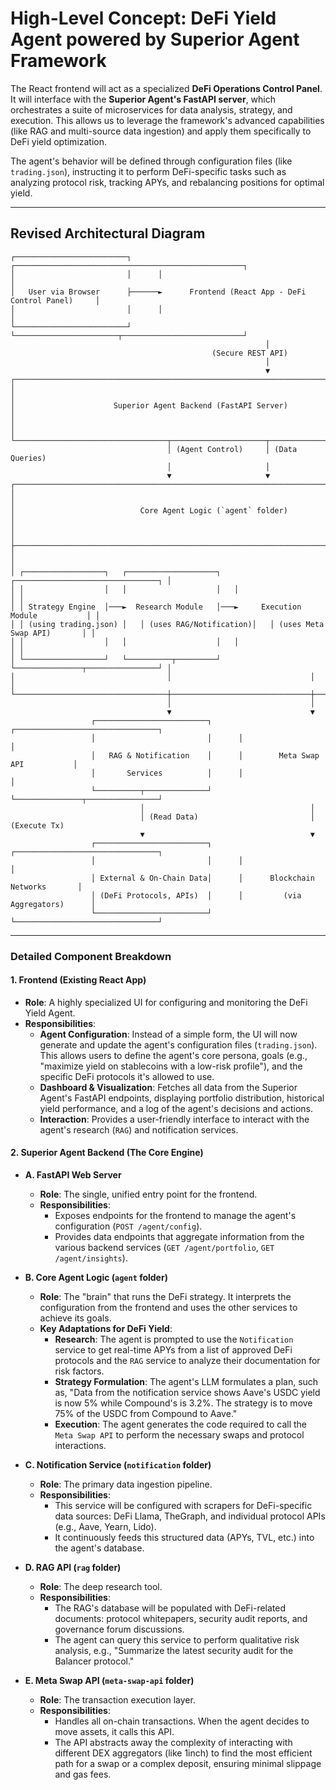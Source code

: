 # High-Level Concept: DeFi Yield Agent powered by Superior Agent Framework

The React frontend will act as a specialized **DeFi Operations Control Panel**. It will interface with the **Superior Agent's FastAPI server**, which orchestrates a suite of microservices for data analysis, strategy, and execution. This allows us to leverage the framework's advanced capabilities (like RAG and multi-source data ingestion) and apply them specifically to DeFi yield optimization.

The agent's behavior will be defined through configuration files (like `trading.json`), instructing it to perform DeFi-specific tasks such as analyzing protocol risk, tracking APYs, and rebalancing positions for optimal yield.

---

## Revised Architectural Diagram

```text
┌─────────────────────────┐      ┌───────────────────────────────────────────────────┐
│                         │      │                                                   │
│   User via Browser      ├──────►      Frontend (React App - DeFi Control Panel)     │
│                         │      │                                                   │
└─────────────────────────┘      └───────────────────────┬───────────────────────────┘
                                                         │
                                             (Secure REST API)
                                                         │
                                                         ▼
┌───────────────────────────────────────────────────────────────────────────────────┐
│                                                                                   │
│                      Superior Agent Backend (FastAPI Server)                      │
│                                                                                   │
└──────────────────────────────────┬─────────────────────┬──────────────────────────┘
                                   │ (Agent Control)     │ (Data Queries)
                                   │                     │
                                   ▼                     ▼
┌───────────────────────────────────────────────────────────────────────────────────┐
│                                                                                   │
│                            Core Agent Logic (`agent` folder)                      │
│                                                                                   │
├───────────────────────────────────────────────────────────────────────────────────┤
│                                                                                   │
│ ┌──────────────────┐   ┌────────────────────┐   ┌────────────────────────────────┐ │
│ │                  │   │                    │   │                                │ │
│ │ Strategy Engine  │───►  Research Module   │───►     Execution Module           │ │
│ │ (using trading.json) │   │ (uses RAG/Notification)│   │ (uses Meta Swap API)       │ │
│ │                  │   │                    │   │                                │ │
│ └──────────────────┘   └──────────┬─────────┘   └───────────────┬────────────────┘ │
│                                  │                               │                  │
└──────────────────────────────────┼───────────────────────────────┼──────────────────┘
                                   │                               │
                                   ▼                               ▼
                  ┌─────────────────────────┐      ┌────────────────────────────────┐
                  │                         │      │                                │
                  │   RAG & Notification    │      │        Meta Swap API           │
                  │       Services          │      │                                │
                  └──────────┬──────────────┘      └───────────────┬────────────────┘
                             │                                     │
                             │ (Read Data)                         │ (Execute Tx)
                             ▼                                     ▼
                  ┌─────────────────────────┐      ┌────────────────────────────────┐
                  │                         │      │                                │
                  │ External & On-Chain Data│      │      Blockchain Networks       │
                  │ (DeFi Protocols, APIs)  │      │         (via Aggregators)      │
                  └─────────────────────────┘      └────────────────────────────────┘
```

---

### Detailed Component Breakdown

#### 1. Frontend (Existing React App)

* **Role**: A highly specialized UI for configuring and monitoring the DeFi Yield Agent.
* **Responsibilities**:
  * **Agent Configuration**: Instead of a simple form, the UI will now generate and update the agent's configuration files (`trading.json`). This allows users to define the agent's core persona, goals (e.g., "maximize yield on stablecoins with a low-risk profile"), and the specific DeFi protocols it's allowed to use.
  * **Dashboard & Visualization**: Fetches all data from the Superior Agent's FastAPI endpoints, displaying portfolio distribution, historical yield performance, and a log of the agent's decisions and actions.
  * **Interaction**: Provides a user-friendly interface to interact with the agent's research (`RAG`) and notification services.

#### 2. Superior Agent Backend (The Core Engine)

* **A. FastAPI Web Server**
  * **Role**: The single, unified entry point for the frontend.
  * **Responsibilities**:
    * Exposes endpoints for the frontend to manage the agent's configuration (`POST /agent/config`).
    * Provides data endpoints that aggregate information from the various backend services (`GET /agent/portfolio`, `GET /agent/insights`).

* **B. Core Agent Logic (`agent` folder)**
  * **Role**: The "brain" that runs the DeFi strategy. It interprets the configuration from the frontend and uses the other services to achieve its goals.
  * **Key Adaptations for DeFi Yield**:
    * **Research**: The agent is prompted to use the `Notification` service to get real-time APYs from a list of approved DeFi protocols and the `RAG` service to analyze their documentation for risk factors.
    * **Strategy Formulation**: The agent's LLM formulates a plan, such as, "Data from the notification service shows Aave's USDC yield is now 5% while Compound's is 3.2%. The strategy is to move 75% of the USDC from Compound to Aave."
    * **Execution**: The agent generates the code required to call the `Meta Swap API` to perform the necessary swaps and protocol interactions.

* **C. Notification Service (`notification` folder)**
  * **Role**: The primary data ingestion pipeline.
  * **Responsibilities**:
    * This service will be configured with scrapers for DeFi-specific data sources: DeFi Llama, TheGraph, and individual protocol APIs (e.g., Aave, Yearn, Lido).
    * It continuously feeds this structured data (APYs, TVL, etc.) into the agent's database.

* **D. RAG API (`rag` folder)**
  * **Role**: The deep research tool.
  * **Responsibilities**:
    * The RAG's database will be populated with DeFi-related documents: protocol whitepapers, security audit reports, and governance forum discussions.
    * The agent can query this service to perform qualitative risk analysis, e.g., "Summarize the latest security audit for the Balancer protocol."

* **E. Meta Swap API (`meta-swap-api` folder)**
  * **Role**: The transaction execution layer.
  * **Responsibilities**:
    * Handles all on-chain transactions. When the agent decides to move assets, it calls this API.
    * The API abstracts away the complexity of interacting with different DEX aggregators (like 1inch) to find the most efficient path for a swap or a complex deposit, ensuring minimal slippage and gas fees.
